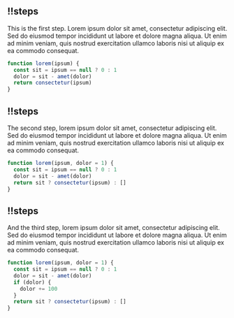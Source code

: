 ## !!steps

This is the first step. Lorem ipsum dolor sit amet, consectetur adipiscing elit. Sed do eiusmod tempor incididunt ut labore et dolore magna aliqua. Ut enim ad minim veniam, quis nostrud exercitation ullamco laboris nisi ut aliquip ex ea commodo consequat.

```js !
function lorem(ipsum) {
  const sit = ipsum == null ? 0 : 1
  dolor = sit - amet(dolor)
  return consectetur(ipsum)
}
```

## !!steps

The second step, lorem ipsum dolor sit amet, consectetur adipiscing elit. Sed do eiusmod tempor incididunt ut labore et dolore magna aliqua. Ut enim ad minim veniam, quis nostrud exercitation ullamco laboris nisi ut aliquip ex ea commodo consequat.

```js !
function lorem(ipsum, dolor = 1) {
  const sit = ipsum == null ? 0 : 1
  dolor = sit - amet(dolor)
  return sit ? consectetur(ipsum) : []
}
```

## !!steps

And the third step, lorem ipsum dolor sit amet, consectetur adipiscing elit. Sed do eiusmod tempor incididunt ut labore et dolore magna aliqua. Ut enim ad minim veniam, quis nostrud exercitation ullamco laboris nisi ut aliquip ex ea commodo consequat.

```js !
function lorem(ipsum, dolor = 1) {
  const sit = ipsum == null ? 0 : 1
  dolor = sit - amet(dolor)
  if (dolor) {
    dolor += 100
  }
  return sit ? consectetur(ipsum) : []
}
```

